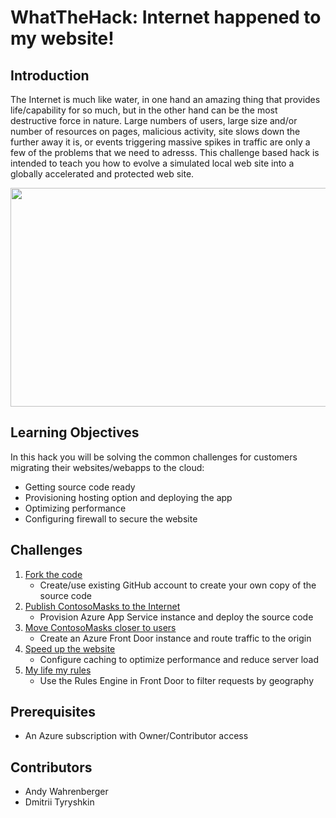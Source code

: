 # WhatTheHack: Internet happened to my website! 

## Introduction

The Internet is much like water, in one hand an amazing thing that provides life/capability for so much, but in the other hand can be the most destructive force in nature.  Large numbers of users, large size and/or number of resources on pages, malicious activity, site slows down the further away it is, or events triggering massive spikes in traffic are only a few of the problems that we need to adresss.  This challenge based hack is intended to teach you how to evolve a simulated local web site into a globally accelerated and protected web site. 

<p align="center">
  <img src="https://user-images.githubusercontent.com/54835093/164018823-2d110aba-3052-4942-8713-ba9ec75b9d96.png" width="600" height="350">
</p>

## Learning Objectives

In this hack you will be solving the common challenges for customers migrating their websites/webapps to the cloud:

- Getting source code ready
- Provisioning hosting option and deploying the app
- Optimizing performance
- Configuring firewall to secure the website

## Challenges
1. [Fork the code](Student/Challenge01.md)
   - Create/use existing GitHub account to create your own copy of the source code
2. [Publish ContosoMasks to the Internet](Student/Challenge02.md)
   - Provision Azure App Service instance and deploy the source code
3. [Move ContosoMasks closer to users](Student/Challenge03.md)
   - Create an Azure Front Door instance and route traffic to the origin 
4. [Speed up the website](Student/Challenge04.md)
   - Configure caching to optimize performance and reduce server load
5. [My life my rules](Student/Challenge05.md)
   - Use the Rules Engine in Front Door to filter requests by geography

## Prerequisites
- An Azure subscription with Owner/Contributor access 

## Contributors
- Andy Wahrenberger
- Dmitrii Tyryshkin



